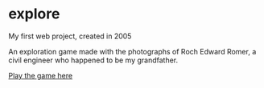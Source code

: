 # explore

My first web project, created in 2005

An exploration game made with the photographs of Roch Edward Romer, a civil engineer who happened to be my grandfather.

[Play the game here](http://nicolasromer.com/explore-game/index.html)

